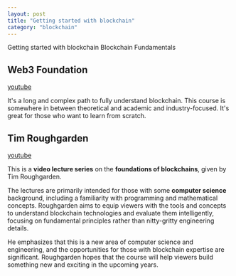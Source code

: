 ```yaml
---
layout: post
title: "Getting started with blockchain"
category: "blockchain"
---
```


Getting started with blockchain
Blockchain Fundamentals

## Web3 Foundation

[youtube](https://www.youtube.com/paylist?list=PLxVihxZC42nF_MCN9PTvZMIifRjx9cZ2J)

It's a long and complex path to fully understand blockchain. This course is somewhere in between theoretical and academic and industry-focused. It's great for those who want to learn from scratch.

## Tim Roughgarden

[youtube](https://www.youtube.com/watch?v=KNJGPI0fuFA&list=PLEGCF-WLh2RLOHv_xUGLqRts_9JxrckiA)

This is a **video lecture series** on the **foundations of blockchains**, given by Tim Roughgarden.

The lectures are primarily intended for those with some **computer science** background, including a familiarity with programming and mathematical concepts. Roughgarden aims to equip viewers with the tools and concepts to understand blockchain technologies and evaluate them intelligently, focusing on fundamental principles rather than nitty-gritty engineering details.

He emphasizes that this is a new area of computer science and engineering, and the opportunities for those with blockchain expertise are significant. Roughgarden hopes that the course will help viewers build something new and exciting in the upcoming years.